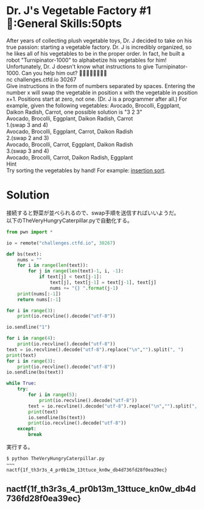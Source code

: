 # Dr. J's Vegetable Factory #1 🥕:General Skills:50pts
After years of collecting plush vegetable toys, Dr. J decided to take on his true passion: starting a vegetable factory. Dr. J is incredibly organized, so he likes all of his vegetables to be in the proper order. In fact, he built a robot "Turnipinator-1000" to alphabetize his vegetables for him! Unfortunately, Dr. J doesn't know what instructions to give Turnipinator-1000. Can you help him out? 🥬🥕🌽🍆🥦🥒🥑🍄  
nc challenges.ctfd.io 30267  
Give instructions in the form of numbers separated by spaces. Entering the number x will swap the vegetable in position x with the vegetable in position x+1. Positions start at zero, not one. (Dr. J is a programmer after all.) For example, given the following vegetables: Avocado, Brocolli, Eggplant, Daikon Radish, Carrot, one possible solution is "3 2 3"  
Avocado, Brocolli, Eggplant, Daikon Radish, Carrot  
    1.(swap 3 and 4)  
Avocado, Brocolli, Eggplant, Carrot, Daikon Radish  
    2.(swap 2 and 3)  
Avocado, Brocolli, Carrot, Eggplant, Daikon Radish  
    3.(swap 3 and 4)  
Avocado, Brocolli, Carrot, Daikon Radish, Eggplant  
Hint  
Try sorting the vegetables by hand! For example: [insertion sort](https://www.geeksforgeeks.org/insertion-sort/).  

# Solution
接続すると野菜が並べられるので、swap手順を送信すればいいようだ。  
以下のTheVeryHungryCaterpillar.pyで自動化する。  
```python:TheVeryHungryCaterpillar.py
from pwn import *

io = remote("challenges.ctfd.io", 30267)

def bs(text):
    nums = ""
    for i in range(len(text)):
        for j in range(len(text)-1, i, -1):
            if text[j] < text[j-1]:
                text[j], text[j-1] = text[j-1], text[j]
                nums += "{} ".format(j-1)
    print(nums[:-1])
    return nums[:-1]

for i in range(3):
    print(io.recvline().decode("utf-8"))

io.sendline("1")

for i in range(4):
    print(io.recvline().decode("utf-8"))
text = io.recvline().decode("utf-8").replace("\n","").split(", ")
print(text)
for i in range(3):
    print(io.recvline().decode("utf-8"))
io.sendline(bs(text))

while True:
    try:
        for i in range(5):
            print(io.recvline().decode("utf-8"))
        text = io.recvline().decode("utf-8").replace("\n","").split(", ")
        print(text)
        io.sendline(bs(text))
        print(io.recvline().decode("utf-8"))
    except:
        break
```
実行する。  
```bash
$ python TheVeryHungryCaterpillar.py
~~~
nactf{1f_th3r3s_4_pr0b13m_13ttuce_kn0w_db4d736fd28f0ea39ec}
```

## nactf{1f_th3r3s_4_pr0b13m_13ttuce_kn0w_db4d736fd28f0ea39ec}